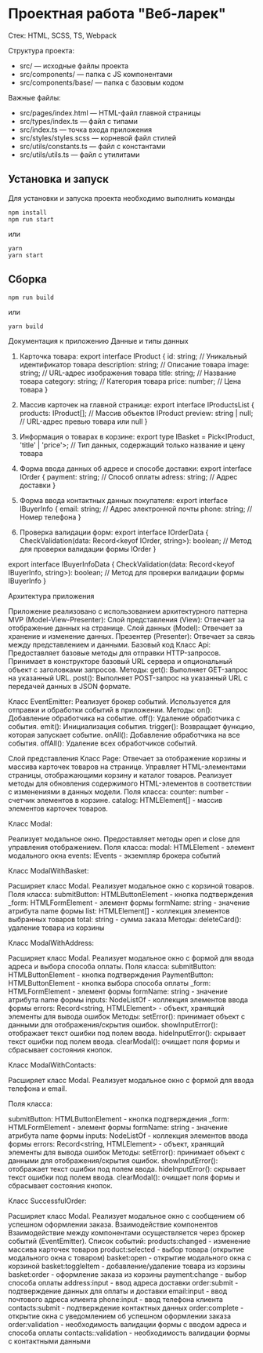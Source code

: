 # Проектная работа "Веб-ларек"

Стек: HTML, SCSS, TS, Webpack

Структура проекта:
- src/ — исходные файлы проекта
- src/components/ — папка с JS компонентами
- src/components/base/ — папка с базовым кодом

Важные файлы:
- src/pages/index.html — HTML-файл главной страницы
- src/types/index.ts — файл с типами
- src/index.ts — точка входа приложения
- src/styles/styles.scss — корневой файл стилей
- src/utils/constants.ts — файл с константами
- src/utils/utils.ts — файл с утилитами

## Установка и запуск
Для установки и запуска проекта необходимо выполнить команды

```
npm install
npm run start
```

или

```
yarn
yarn start
```
## Сборка

```
npm run build
```

или

```
yarn build
```

Документация к приложению
Данные и типы данных
1. Карточка товара:
export interface IProduct {
    id: string; // Уникальный идентификатор товара
    description: string; // Описание товара
    image: string; // URL-адрес изображения товара
    title: string; // Название товара
    category: string; // Категория товара
    price: number; // Цена товара
}

2. Массив карточек на главной странице:
export interface IProductsList {
    products: IProduct[]; // Массив объектов IProduct
    preview: string | null; // URL-адрес превью товара или null
}

3. Информация о товарах в корзине:
export type IBasket = Pick<IProduct, 'title' | 'price'>; // Тип данных, содержащий только название и цену товара

4. Форма ввода данных об адресе и способе доставки:
export interface IOrder {
    payment: string; // Способ оплаты
    adress: string; // Адрес доставки
}

5. Форма ввода контактных данных покупателя:
export interface IBuyerInfo {
    email: string; // Адрес электронной почты
    phone: string; // Номер телефона
}

6. Проверка валидации форм:
export interface IOrderData {
    CheckValidation(data: Record<keyof IOrder, string>): boolean; // Метод для проверки валидации формы IOrder
}

export interface IBuyerInfoData {
    CheckValidation(data: Record<keyof IBuyerInfo, string>): boolean; // Метод для проверки валидации формы IBuyerInfo
}

Архитектура приложения

Приложение реализовано с использованием архитектурного паттерна MVP (Model-View-Presenter):
Слой представления (View): Отвечает за отображение данных на странице.
Слой данных (Model): Отвечает за хранение и изменение данных.
Презентер (Presenter): Отвечает за связь между представлением и данными.
Базовый код
 Класс Api:
Предоставляет базовые методы для отправки HTTP-запросов.
Принимает в конструкторе базовый URL сервера и опциональный объект с заголовками запросов.
Методы:
get(): Выполняет GET-запрос на указанный URL.
post(): Выполняет POST-запрос на указанный URL с передачей данных в JSON формате.

 Класс EventEmitter:
Реализует брокер событий.
Используется для отправки и обработки событий в приложении.
Методы:
on(): Добавление обработчика на событие.
off(): Удаление обработчика с события.
emit(): Инициализация события.
trigger(): Возвращает функцию, которая запускает событие.
onAll(): Добавление обработчика на все события.
offAll(): Удаление всех обработчиков событий.


Слой представления
 Класс Page:
Отвечает за отображение корзины и массива карточек товаров на странице.
Управляет HTML-элементами страницы, отображающими корзину и каталог товаров.
Реализует методы для обновления содержимого HTML-элементов в соответствии с изменениями в данных модели.
Поля класса:
counter: number - счетчик элементов в корзине.
catalog: HTMLElement[] - массив элементов карточек товаров.

Класс Modal:

Реализует модальное окно.
Предоставляет методы open и close для управления отображением.
Поля класса:
modal: HTMLElement - элемент модального окна
events: IEvents - экземпляр брокера событий

Класс ModalWithBasket:

Расширяет класс Modal.
Реализует модальное окно с корзиной товаров.
Поля класса:
submitButton: HTMLButtonElement - кнопка подтверждения
_form: HTMLFormElement - элемент формы
formName: string - значение атрибута name формы
list: HTMLElement[] - коллекция элементов выбранных товаров
total: string - сумма заказа
Методы:
deleteCard(): удаление товара из корзины

 Класс ModalWithAddress:

Расширяет класс Modal.
Реализует модальное окно с формой для ввода адреса и выбора способа оплаты.
Поля класса:
submitButton: HTMLButtonElement - кнопка подтверждения
PaymentButton: HTMLButtonElement - кнопка выбора способа оплаты
_form: HTMLFormElement - элемент формы
formName: string - значение атрибута name формы
inputs: NodeListOf - коллекция элементов ввода формы
errors: Record<string, HTMLElement> - объект, хранящий элементы для вывода ошибок
Методы:
setError(): принимает объект с данными для отображения/скрытия ошибок.
showInputError(): отображает текст ошибки под полем ввода.
hideInputError(): скрывает текст ошибки под полем ввода.
clearModal(): очищает поля формы и сбрасывает состояния кнопок.

 Класс ModalWithContacts:

Расширяет класс Modal.
Реализует модальное окно с формой для ввода телефона и email.

Поля класса:

submitButton: HTMLButtonElement - кнопка подтверждения
_form: HTMLFormElement - элемент формы
formName: string - значение атрибута name формы
inputs: NodeListOf - коллекция элементов ввода формы
errors: Record<string, HTMLElement> - объект, хранящий элементы для вывода ошибок
Методы:
setError(): принимает объект с данными для отображения/скрытия ошибок.
showInputError(): отображает текст ошибки под полем ввода.
hideInputError(): скрывает текст ошибки под полем ввода.
clearModal(): очищает поля формы и сбрасывает состояния кнопок.

 Класс SuccessfulOrder:

Расширяет класс Modal.
Реализует модальное окно с сообщением об успешном оформлении заказа.
Взаимодействие компонентов
Взаимодействие между компонентами осуществляется через брокер событий (EventEmitter).
Список событий:
products:changed - изменение массива карточек товаров
product:selected - выбор товара (открытие модального окна с товаром)
basket:open - открытие модального окна с корзиной
basket:toggleItem - добавление/удаление товара из корзины
basket:order - оформление заказа из корзины
payment:change - выбор способа оплаты
address:input - ввод адреса доставки
order:submit - подтверждение данных для оплаты и доставки
email:input - ввод почтового адреса клиента
phone:input - ввод телефона клиента
contacts:submit - подтверждение контактных данных
order:complete - открытие окна с уведомлением об успешном оформлении заказа
order:validation - необходимость валидации формы с вводом адреса и способа оплаты
contacts::validation - необходимость валидации формы с контактными данными
